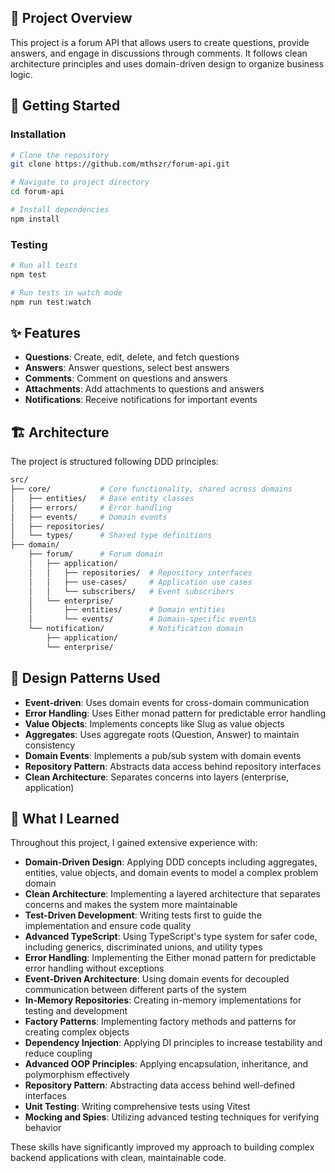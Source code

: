 ## 🚀 Project Overview

This project is a forum API that allows users to create questions, provide answers, and engage in discussions through comments. It follows clean architecture principles and uses domain-driven design to organize business logic.

## 🔧 Getting Started

### Installation

```bash
# Clone the repository
git clone https://github.com/mthszr/forum-api.git

# Navigate to project directory
cd forum-api

# Install dependencies
npm install
```

### Testing

```bash
# Run all tests
npm test

# Run tests in watch mode
npm run test:watch
```


## ✨ Features

- **Questions**: Create, edit, delete, and fetch questions
- **Answers**: Answer questions, select best answers
- **Comments**: Comment on questions and answers
- **Attachments**: Add attachments to questions and answers
- **Notifications**: Receive notifications for important events


## 🏗️ Architecture

The project is structured following DDD principles:

```bash
src/
├── core/           # Core functionality, shared across domains
│   ├── entities/   # Base entity classes
│   ├── errors/     # Error handling
│   ├── events/     # Domain events
│   ├── repositories/
│   └── types/      # Shared type definitions
├── domain/
    ├── forum/      # Forum domain
    │   ├── application/
    │   │   ├── repositories/  # Repository interfaces
    │   │   ├── use-cases/     # Application use cases
    │   │   └── subscribers/   # Event subscribers
    │   └── enterprise/
    │       ├── entities/      # Domain entities
    │       └── events/        # Domain-specific events
    └── notification/          # Notification domain
        ├── application/
        └── enterprise/
```

## 🧩 Design Patterns Used

- **Event-driven**: Uses domain events for cross-domain communication
- **Error Handling**: Uses Either monad pattern for predictable error handling
- **Value Objects**: Implements concepts like Slug as value objects
- **Aggregates**: Uses aggregate roots (Question, Answer) to maintain consistency
- **Domain Events**: Implements a pub/sub system with domain events
- **Repository Pattern**: Abstracts data access behind repository interfaces
- **Clean Architecture**: Separates concerns into layers (enterprise, application)

## 🧠 What I Learned

Throughout this project, I gained extensive experience with:

- **Domain-Driven Design**: Applying DDD concepts including aggregates, entities, value objects, and domain events to model a complex problem domain
- **Clean Architecture**: Implementing a layered architecture that separates concerns and makes the system more maintainable
- **Test-Driven Development**: Writing tests first to guide the implementation and ensure code quality
- **Advanced TypeScript**: Using TypeScript's type system for safer code, including generics, discriminated unions, and utility types
- **Error Handling**: Implementing the Either monad pattern for predictable error handling without exceptions
- **Event-Driven Architecture**: Using domain events for decoupled communication between different parts of the system
- **In-Memory Repositories**: Creating in-memory implementations for testing and development
- **Factory Patterns**: Implementing factory methods and patterns for creating complex objects
- **Dependency Injection**: Applying DI principles to increase testability and reduce coupling
- **Advanced OOP Principles**: Applying encapsulation, inheritance, and polymorphism effectively
- **Repository Pattern**: Abstracting data access behind well-defined interfaces
- **Unit Testing**: Writing comprehensive tests using Vitest
- **Mocking and Spies**: Utilizing advanced testing techniques for verifying behavior

These skills have significantly improved my approach to building complex backend applications with clean, maintainable code.